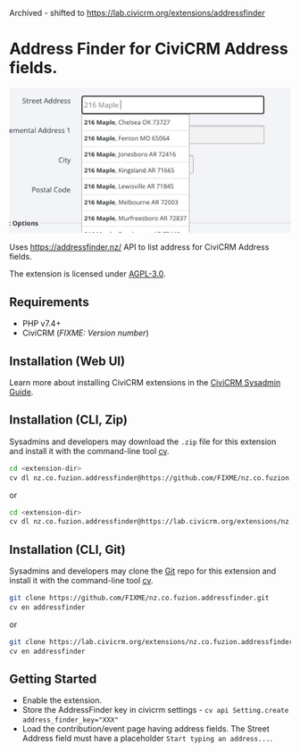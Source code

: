 Archived - shifted to https://lab.civicrm.org/extensions/addressfinder

# Address Finder for CiviCRM Address fields.

![Screenshot](/images/addressfinder.png)

Uses https://addressfinder.nz/ API to list address for CiviCRM Address fields.

The extension is licensed under [AGPL-3.0](LICENSE.txt).

## Requirements

* PHP v7.4+
* CiviCRM (*FIXME: Version number*)

## Installation (Web UI)

Learn more about installing CiviCRM extensions in the [CiviCRM Sysadmin Guide](https://docs.civicrm.org/sysadmin/en/latest/customize/extensions/).

## Installation (CLI, Zip)

Sysadmins and developers may download the `.zip` file for this extension and
install it with the command-line tool [cv](https://github.com/civicrm/cv).

```bash
cd <extension-dir>
cv dl nz.co.fuzion.addressfinder@https://github.com/FIXME/nz.co.fuzion.addressfinder/archive/master.zip
```
or
```bash
cd <extension-dir>
cv dl nz.co.fuzion.addressfinder@https://lab.civicrm.org/extensions/nz.co.fuzion.addressfinder/-/archive/main/nz.co.fuzion.addressfinder-main.zip
```

## Installation (CLI, Git)

Sysadmins and developers may clone the [Git](https://en.wikipedia.org/wiki/Git) repo for this extension and
install it with the command-line tool [cv](https://github.com/civicrm/cv).

```bash
git clone https://github.com/FIXME/nz.co.fuzion.addressfinder.git
cv en addressfinder
```
or
```bash
git clone https://lab.civicrm.org/extensions/nz.co.fuzion.addressfinder.git
cv en addressfinder
```

## Getting Started

- Enable the extension.
- Store the AddressFinder key in civicrm settings - `cv api Setting.create address_finder_key="XXX"`
- Load the contribution/event page having address fields. The Street Address field must have a placeholder `Start typing an address...`.
